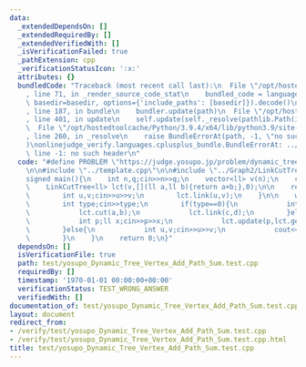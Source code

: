 ```yaml
---
data:
  _extendedDependsOn: []
  _extendedRequiredBy: []
  _extendedVerifiedWith: []
  _isVerificationFailed: true
  _pathExtension: cpp
  _verificationStatusIcon: ':x:'
  attributes: {}
  bundledCode: "Traceback (most recent call last):\n  File \"/opt/hostedtoolcache/Python/3.9.4/x64/lib/python3.9/site-packages/onlinejudge_verify/documentation/build.py\"\
    , line 71, in _render_source_code_stat\n    bundled_code = language.bundle(stat.path,\
    \ basedir=basedir, options={'include_paths': [basedir]}).decode()\n  File \"/opt/hostedtoolcache/Python/3.9.4/x64/lib/python3.9/site-packages/onlinejudge_verify/languages/cplusplus.py\"\
    , line 187, in bundle\n    bundler.update(path)\n  File \"/opt/hostedtoolcache/Python/3.9.4/x64/lib/python3.9/site-packages/onlinejudge_verify/languages/cplusplus_bundle.py\"\
    , line 401, in update\n    self.update(self._resolve(pathlib.Path(included), included_from=path))\n\
    \  File \"/opt/hostedtoolcache/Python/3.9.4/x64/lib/python3.9/site-packages/onlinejudge_verify/languages/cplusplus_bundle.py\"\
    , line 260, in _resolve\n    raise BundleErrorAt(path, -1, \"no such header\"\
    )\nonlinejudge_verify.languages.cplusplus_bundle.BundleErrorAt: ../Graph2/LinkCutTree.cpp:\
    \ line -1: no such header\n"
  code: "#define PROBLEM \"https://judge.yosupo.jp/problem/dynamic_tree_vertex_add_path_sum\"\
    \n\n#include \"../template.cpp\"\n\n#include \"../Graph2/LinkCutTree.cpp\"\n\n\
    signed main(){\n    int n,q;cin>>n>>q;\n    vector<ll> v(n);\n    cin>>v;\n\n\
    \    LinkCutTree<ll> lct(v,[](ll a,ll b){return a+b;},0);\n\n    rep(i,n-1){\n\
    \        int u,v;cin>>u>>v;\n        lct.link(u,v);\n    }\n\n    while(q--){\n\
    \        int type;cin>>type;\n        if(type==0){\n            int a,b,c,d;cin>>a>>b>>c>>d;\n\
    \            lct.cut(a,b);\n            lct.link(c,d);\n        }else if(type==1){\n\
    \            int p;ll x;cin>>p>>x;\n            lct.update(p,lct.get(p)+x);\n\
    \        }else{\n            int u,v;cin>>u>>v;\n            cout<<lct.query(u,v)<<endl;\n\
    \        }\n    }\n    return 0;\n}"
  dependsOn: []
  isVerificationFile: true
  path: test/yosupo_Dynamic_Tree_Vertex_Add_Path_Sum.test.cpp
  requiredBy: []
  timestamp: '1970-01-01 00:00:00+00:00'
  verificationStatus: TEST_WRONG_ANSWER
  verifiedWith: []
documentation_of: test/yosupo_Dynamic_Tree_Vertex_Add_Path_Sum.test.cpp
layout: document
redirect_from:
- /verify/test/yosupo_Dynamic_Tree_Vertex_Add_Path_Sum.test.cpp
- /verify/test/yosupo_Dynamic_Tree_Vertex_Add_Path_Sum.test.cpp.html
title: test/yosupo_Dynamic_Tree_Vertex_Add_Path_Sum.test.cpp
---
```

